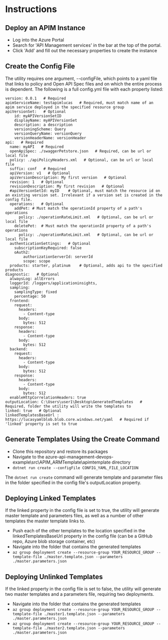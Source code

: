 # Instructions

## Deploy an APIM Instance

- Log into the Azure Portal
- Search for 'API Management services' in the bar at the top of the portal.
- Click 'Add' and fill out the necessary properties to create the instance

## Create the Config File

The utility requires one argument, --configFile, which points to a yaml file that links to policy and Open API Spec files and on which the entire process is dependent. The following is a full config.yml file with each property listed:

```
version: 0.0.1   # Required
apimServiceName: testapimlucas   # Required, must match name of an apim service deployed in the specified resource group
apiVersionSet:   # Optional
    id: myAPIVersionSetID
    displayName: myAPIVersionSet
    description: a description
    versioningScheme: Query
    versionQueryName: versionQuery
    versionHeaderName: versionHeader
api:   # Required
  name: myAPI   # Required
  openApiSpec: ./swaggerPetstore.json   # Required, can be url or local file
  policy: ./apiPolicyHeaders.xml   # Optional, can be url or local file
  suffix: conf   # Required
  apiVersion: v1   # Optional
  apiVersionDescription: My first version   # Optional
  revision: 1   # Optional
  revisionDescription: My first revision   # Optional
  #apiVersionSetId: myID    # Optional, must match the resource id on an existing version set. Irrelevant if a version set is created in the config file.
  operations:   # Optional
    addPet: # Must match the operationId property of a path's operations
      policy: ./operationRateLimit.xml   # Optional, can be url or local file
    deletePet:  # Must match the operationId property of a path's operations
      policy: ./operationRateLimit.xml   # Optional, can be url or local file
  authenticationSettings:   # Optional
    subscriptionKeyRequired: false
    oAuth2:
        authorizationServerId: serverId
        scope: scope
  products: starter, platinum    # Optional, adds api to the specified products
diagnostic:   # Optional
  alwaysLog: allErrors
  loggerId: /loggers/applicationinsights,
  sampling:
    samplingType: fixed
    percentage: 50
  frontend: 
    request:
      headers:
        - Content-type
      body: 
        bytes: 512
    response: 
      headers:
        - Content-type
      body: 
        bytes: 512
  backend: 
    request:
      headers:
        - Content-type
      body: 
        bytes: 512
    response: 
      headers:
        - Content-type
      body: 
        bytes: 512
  enableHttpCorrelationHeaders: true
outputLocation: C:\Users\user1\Desktop\GeneratedTemplates   # Required, folder the utility will write the templates to
linked: true   # Optional
linkedTemplatesBaseUrl : https://lucasyamlblob.blob.core.windows.net/yaml   # Required if 'linked' property is set to true
```


## Generate Templates Using the Create Command

- Clone this repository and restore its packages
- Navigate to the azure-api-management-devops-example\src\APIM_ARMTemplate\apimtemplate directory
- ```dotnet run create --configFile CONFIG_YAML_FILE_LOCATION ```

The ```dotnet run create``` command will generate template and parameter files in the folder specified in the config file's outputLocation property.

## Deploying Linked Templates 

If the linked property in the config file is set to true, the utility will generate master template and parameters files, as well as a number of other templates the master template links to.

- Push each of the other templates to the location specified in the linkedTemplatesBaseUrl property in the config file (can be a GitHub repo, Azure blob storage container, etc)
- Navigate into the folder that contains the generated templates
- ```az group deployment create --resource-group YOUR_RESOURCE_GROUP --template-file ./master.template.json --parameters ./master.parameters.json```

## Deploying Unlinked Templates

If the linked property in the config file is set to false, the utility will generate two master templates and a parameters file, requiring two deployments.

- Navigate into the folder that contains the generated templates
- ```az group deployment create --resource-group YOUR_RESOURCE_GROUP --template-file ./master1.template.json --parameters ./master.parameters.json```
- ```az group deployment create --resource-group YOUR_RESOURCE_GROUP --template-file ./master2.template.json --parameters ./master.parameters.json```